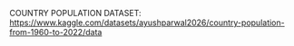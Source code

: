 COUNTRY POPULATION DATASET: https://www.kaggle.com/datasets/ayushparwal2026/country-population-from-1960-to-2022/data


